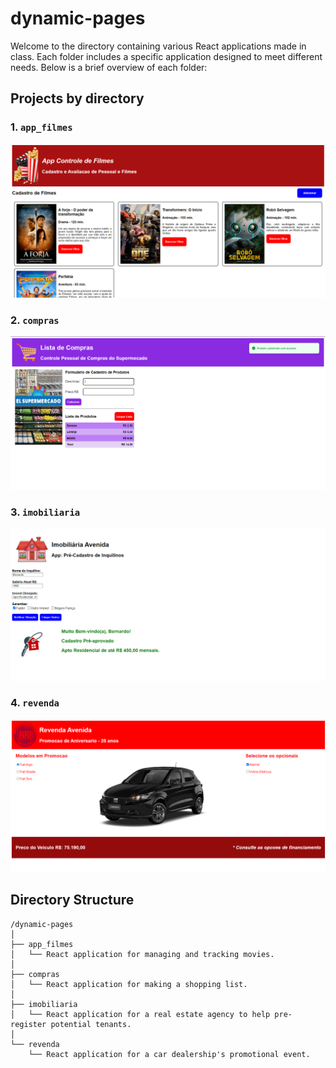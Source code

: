 # dynamic-pages

Welcome to the directory containing various React applications made in class. Each folder includes a specific application designed to meet different needs. Below is a brief overview of each folder:

## Projects by directory

### 1. `app_filmes`
<div>
    <img src="../media/app_filmes.PNG">
</div>

### 2. `compras`
<div>
    <img src="../media/compras.PNG">
</div>

### 3. `imobiliaria`
<div>
    <img src="../media/imobiliaria.PNG">
</div>

### 4. `revenda`
<div>
    <img src="../media/revenda.PNG">
</div>

## Directory Structure

```
/dynamic-pages
│
├── app_filmes
│   └── React application for managing and tracking movies.
│
├── compras
│   └── React application for making a shopping list.
│
├── imobiliaria
│   └── React application for a real estate agency to help pre-register potential tenants.
│
└── revenda
    └── React application for a car dealership's promotional event.
```
